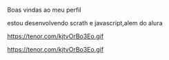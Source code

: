 Boas vindas ao meu perfil

estou desenvolvendo scrath e javascript,alem do alura

https://tenor.com/kjtvOrBo3Eo.gif


https://tenor.com/kjtvOrBo3Eo.gif








